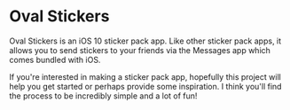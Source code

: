 # Oval Stickers
Oval Stickers is an iOS 10 sticker pack app.  Like other sticker pack apps, it allows you to send stickers to your friends via the Messages app which comes bundled with iOS.

If you're interested in making a sticker pack app, hopefully this project will help you get started or perhaps provide some inspiration.  I think you'll find the process to be incredibly simple and a lot of fun!

